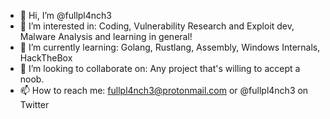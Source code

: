 - 👋 Hi, I’m @fullpl4nch3
- 👀 I’m interested in:
Coding, Vulnerability Research and Exploit dev, Malware Analysis and learning in general!
- 🌱 I’m currently learning:
Golang, Rustlang, Assembly, Windows Internals, HackTheBox
- 💞️ I’m looking to collaborate on:
Any project that's willing to accept a noob.
- 📫 How to reach me:
fullpl4nch3@protonmail.com or @fullpl4nch3 on Twitter

<!---
fullpl4nch3/fullpl4nch3 is a ✨ special ✨ repository because its `README.md` (this file) appears on your GitHub profile.
You can click the Preview link to take a look at your changes.
--->

